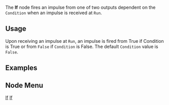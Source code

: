 <languages></languages>

The **If** node fires an impulse from one of two outputs dependent on
the `Condition` when an impulse is received at `Run`.

## Usage

Upon receiving an impulse at `Run`, an impulse is fired from
</code>True</code> if </code>Condition</code> is True or from `False` if
`Condition` is False. The default `Condition` value is `False`.

## Examples

## Node Menu

[If](Category:Protoflux{{#translation:}} "wikilink")
[If](Category:Protoflux:Flow{{#translation:}} "wikilink")